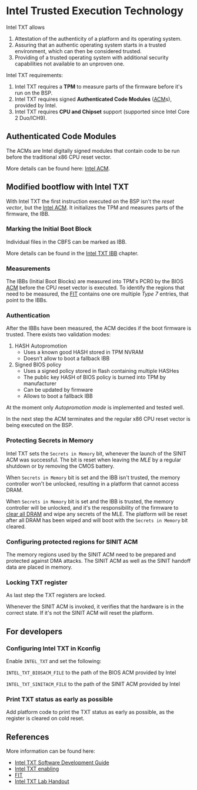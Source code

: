 # Intel Trusted Execution Technology

Intel TXT allows
1. Attestation of the authenticity of a platform and its operating system.
2. Assuring that an authentic operating system starts in a
   trusted environment, which can then be considered trusted.
3. Providing of a trusted operating system with additional
   security capabilities not available to an unproven one.

Intel TXT requirements:

1. Intel TXT requires a **TPM** to measure parts of the firmware before it's
   run on the BSP.
2. Intel TXT requires signed **Authenticated Code Modules** ([ACM]s), provided
   by Intel.
3. Intel TXT requires **CPU and Chipset** support (supported since
   Intel Core 2 Duo/ICH9).

## Authenticated Code Modules

The ACMs are Intel digitally signed modules that contain code to be run
before the traditional x86 CPU reset vector.

More details can be found here: [Intel ACM].

## Modified bootflow with Intel TXT

With Intel TXT the first instruction executed on the BSP isn't the
*reset vector*, but the [Intel ACM].
It initializes the TPM and measures parts of the firmware, the IBB.

### Marking the Initial Boot Block

Individual files in the CBFS can be marked as IBB.

More details can be found in the [Intel TXT IBB] chapter.

### Measurements
The IBBs (Initial Boot Blocks) are measured into TPM's PCR0 by the BIOS [ACM]
before the CPU reset vector is executed. To identify the regions that need
to be measured, the [FIT] contains one ore multiple *Type 7* entries, that
point to the IBBs.

### Authentication

After the IBBs have been measured, the ACM decides if the boot firmware is
trusted. There exists two validation modes:
1. HASH Autopromotion
   * Uses a known good HASH stored in TPM NVRAM
   * Doesn't allow to boot a fallback IBB
2. Signed BIOS policy
   * Uses a signed policy stored in flash containing multiple HASHes
   * The public key HASH of BIOS policy is burned into TPM by manufacturer
   * Can be updated by firmware
   * Allows to boot a fallback IBB

At the moment only *Autopromotion mode* is implemented and tested well.

In the next step the ACM terminates and the regular x86 CPU reset vector
is being executed on the BSP.

### Protecting Secrets in Memory

Intel TXT sets the `Secrets in Memory` bit, whenever the launch of the SINIT
ACM was successful.
The bit is reset when leaving the *MLE* by a regular shutdown or by removing
the CMOS battery.

When `Secrets in Memory` bit is set and the IBB isn't trusted, the memory
controller won't be unlocked, resulting in a platform that cannot access DRAM.

When `Secrets in Memory` bit is set and the IBB is trusted, the memory
controller will be unlocked, and it's the responsibility of the firmware to
[clear all DRAM] and wipe any secrets of the MLE.
The platform will be reset after all DRAM has been wiped and will boot
with the `Secrets in Memory` bit cleared.

### Configuring protected regions for SINIT ACM

The memory regions used by the SINIT ACM need to be prepared and protected
against DMA attacks.
The SINIT ACM as well as the SINIT handoff data are placed in memory.

### Locking TXT register

As last step the TXT registers are locked.

Whenever the SINIT ACM is invoked, it verifies that the hardware is in the
correct state. If it's not the SINIT ACM will reset the platform.

## For developers
### Configuring Intel TXT in Kconfig
Enable ``INTEL_TXT`` and set the following:

``INTEL_TXT_BIOSACM_FILE`` to the path of the BIOS ACM provided by Intel

``INTEL_TXT_SINITACM_FILE`` to the path of the SINIT ACM provided by Intel
### Print TXT status as early as possible
Add platform code to print the TXT status as early as possible, as the register
is cleared on cold reset.

## References
More information can be found here:
* [Intel TXT Software Development Guide]
* [Intel TXT enabling]
* [FIT]
* [Intel TXT Lab Handout]

[Intel TXT IBB]: txt_ibb.md
[FIT]: ../../soc/intel/fit.md
[Intel ACM]: acm.md
[ACM]: acm.md
[FIT table]: ../../soc/intel/fit.md
[clear all DRAM]: ../memory_clearing.md
[Intel TXT Lab Handout]: https://downloadmirror.intel.com/18931/eng/Intel%20TXT%20LAB%20Handout.pdf
[Intel TXT Software Development Guide]: https://www.intel.com/content/dam/www/public/us/en/documents/guides/intel-txt-software-development-guide.pdf
[Intel TXT enabling]: https://www.intel.com/content/dam/www/public/us/en/documents/guides/txt-enabling-guide.pdf
